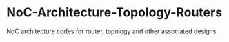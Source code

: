 NoC-Architecture-Topology-Routers
=================================

NoC architecture codes for router, topology and other associated designs
